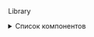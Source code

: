 Library


<details><summary>Список компонентов</summary><blockquote>



<details><summary> Resistors </summary><blockquote>

~~~
R 0603 ±0,1%
R 0603 ±1%
R 0603 ±5%
R 0805 ±0,1%
R 0805 ±1%
R 0805 ±5%
R 1206 ±0,1%
R 1206 ±1%
R 1206 ±5%
R 1812 ±0,1%
R 1812 ±1%
R 1812 ±5%
R 2512 ±0,1%
R 2512 ±1%
R 2512 ±5%

R 0,125W ±0,1%
R 0,125W ±1%
R 0,125W ±5%
R 0,25W 0,±1%
R 0,25W ±1%
R 0,25W ±5%
R 0,5W ±0,1%
R 0,5W ±1%
R 0,5W ±5%
R 1W ±0,1%
R 1W ±1%
R 1W ±5%
R 2W ±0,1%
R 2W ±1%
R 2W ±5%
~~~

</blockquote></details>  

<details><summary> Capasitors </summary><blockquote>

~~~
Керамические
С0603 X7R
С0805 X7R
С1206 X7R
С1210 X7R 
С1812 X7R 

С0603 NP0
С0805 NP0
С1206 NP0
С1210 NP0
С1812 NP0

Танталовые
TCAP A
TCAP B
TCAP C
TCAP D
TCAP E

Электролитические
ECAP 5х7
ECAP 5х11
ECAP 6х11
ECAP 8х12
ECAP 10х12
ECAP 10х20
ECAP 10х15
ECAP 10х18
ECAP 10х22
ECAP 10х30
ECAP 13х14
ECAP 13х15
ECAP 13х17
ECAP 13х20
ECAP 13х22
ECAP 13х25
ECAP 13х27
ECAP 13х35,5
ECAP 16х16,5
ECAP 16х20
ECAP 16х22
ECAP 16х26,5
ECAP 16х27
ECAP 16х33,5
ECAP 16х37
ECAP 18х35
~~~

</blockquote></details>

<details><summary> Resistors Other </summary><blockquote>

</blockquote></details>

<details><summary> Capasitors Other </summary><blockquote>

</blockquote></details>

<details><summary> Diode </summary><blockquote>

</blockquote></details>

<details><summary> Transistor </summary><blockquote>

</blockquote></details>

<details><summary> OpAmp </summary><blockquote>

</blockquote></details>

<details><summary> Microcontroller </summary><blockquote>

</blockquote></details>

<details><summary> LinearVoltage </summary><blockquote>

</blockquote></details>

<details><summary> SMPScontrol </summary><blockquote>

</blockquote></details>

<details><summary> Contact </summary><blockquote>

</blockquote></details>

<details><summary> Logic </summary><blockquote>

</blockquote></details>

<details><summary> Interface </summary><blockquote>

</blockquote></details>

<details><summary> Protection </summary><blockquote>

</blockquote></details>

<details><summary> Drivers </summary><blockquote>

</blockquote></details>

<details><summary> MotorControl </summary><blockquote>

</blockquote></details>

<details><summary> Magnetics </summary><blockquote>

</blockquote></details>

<details><summary> LED </summary><blockquote>

</blockquote></details>

<details><summary> Quartz </summary><blockquote>

</blockquote></details>

<details><summary> Device </summary><blockquote>

</blockquote></details>

<details><summary> Sensor </summary><blockquote>

</blockquote></details>

<details><summary> OptoCoupler </summary><blockquote>

</blockquote></details>

<details><summary> DC-DC </summary><blockquote>

</blockquote></details>

</blockquote></details>